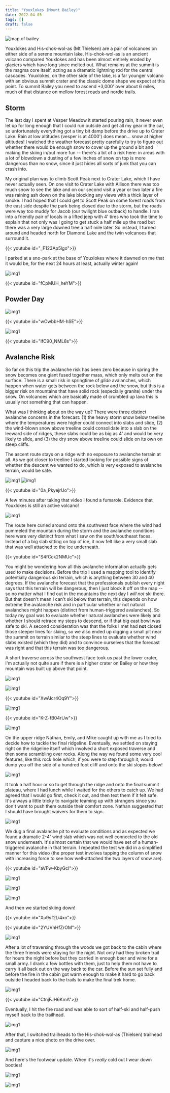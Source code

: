 ```yaml
---
title: "Youxlokes (Mount Bailey)"
date: 2022-04-05
tags: []
draft: false
---
```


![map of bailey](/static/maps/bailey.png)

Youxlokes and His-chok-wol-as (Mt Thielsen) are a pair of volcanoes on either side of a serene mountain lake. His-chok-wol-as is an ancient volcano compared Youxlokes and has been almost entirely eroded by glaciers which have long since melted out. What remains at the summit is the magma core itself, acting as a dramatic lightning rod for the central cascades. Youxlokes, on the other side of the lake, is a far younger volcano with an obvious summit crater and the classic dome shape we expect at this point. To summit Bailey you need to ascend +3,000' over about 6 miles, much of that distance on mellow forest roads and nordic trails. 

## Storm

The last day I spent at Vesper Meadow it started pouring rain, it never even let up for long enough that I could run outside and get all my gear in the car, so unfortunately everything got a tiny bit damp before the drive up to Crater Lake. Rain at low altitudes (vesper is at 4000') does mean... snow at higher altitudes! I watched the weather forecast pretty carefully to try to figure out whether there would be enough snow to cover up the ground a bit and making the skiing in/out more fun -- there's a bit of a risk here: in areas with a lot of blowdown a dusting of a few inches of snow on top is more dangerous than no snow, since it just hides all sorts of junk that you can crash into.

My original plan was to climb Scott Peak next to Crater Lake, which I have never actually seen. On one visit to Crater Lake with Allison there was too much snow to see the lake and on our second visit a year or two later a fire was raining ash down on the lake blocking any views with a thick layer of smoke. I had hoped that I could get to Scott Peak on some forest roads from the east side despite the park being closed due to the storm, but the roads were way too muddy for Jacob (our twilight blue outback) to handle. I ran into a friendly pair of locals in a lifted jeep with 4' tires who took the time to explain that not only was I going to get stuck a half mile up the road but there was a very large downed tree a half mile later. So instead, I turned around and headed north for Diamond Lake and the twin volcanoes that surround it. 

{{< youtube id="_F123Ap5lgo">}}<space>

I parked at a sno-park at the base of Youxlokes where it dawned on me that it would be, for the next 24 hours at least, actually winter again!

![img1](/static/bailey/IMG_0541.png)

{{< youtube id="fCpMUH_heYM">}}<space>

## Powder Day

![img1](/static/bailey/IMG_0544.png)

{{< youtube id="wOwbbHM-hSE">}}<space>

![img1](/static/bailey/IMG_0546.png)

{{< youtube id="IfC90_NML8s">}}<space>

## Avalanche Risk

So far on this trip the avalanche risk has been zero because in spring the snow becomes one giant fused together mass, which only melts out on the surface. There is a small risk in springtime of *glide* avalanches, which happen when water gets between the rock below and the snow, but this is a bigger risk on mountains that have solid rock (especially granite) under the snow. On volcanoes which are basically made of crumbled up lava this is usually not something that can happen. 

What was I thinking about on the way up? There were three distinct avalanche concerns in the forecast: (1) the heavy storm snow below treeline where the temperatures were higher could connect into slabs and slide, (2) the wind-blown snow above treeline could consolidate into a slab on the leeward side of ridges, these slabs could be as big as 4' and would be very likely to slide, and (3) the dry snow above treeline could slide on its own on steep cliffs. 

The ascent route stays on a ridge with no exposure to avalanche terrain at all. As we got closer to treeline I started looking for possible signs of whether the descent we wanted to do, which is very exposed to avalanche terrain, would be safe.

![img1](/static/bailey/IMG_0548.png)
![img1](/static/bailey/IMG_0549.png)

{{< youtube id="0a_PkyejrUo">}}<space>

A few minutes after taking that video I found a fumarole. Evidence that Youxlokes is still an active volcano!

![img1](/static/bailey/IMG_0552.png)

The route here curled around onto the southwest face where the wind had pummeled the mountain during the storm and the avalanche conditions here were very distinct from what I saw on the south/southeast faces. Instead of a big slab sitting on top of ice, it now felt like a very small slab that was well attached to the ice underneath.

{{< youtube id="S4fCck2NMUc">}}<space>

You might be wondering how all this avalanche information actually gets used to make decisions. Before the trip I used a mapping tool to identify potentially dangerous ski terrain, which is anything between 30 and 40 degrees. If the avalanche forecast that the professionals publish every night says that this terrain will be dangerous, then I just block it off on the map -- so no matter what I find out in the mountains the next day I *will not* ski there. But that doesn't mean I can't ski below that terrain, this depends on how extreme the avalanche risk and in particular whether or not natural avalanches might happen (distinct from human-triggered avalanches). So today my goal was to evaluate whether natural avalanches were likely and whether I should retrace my steps to descend, or if that big east bowl was safe to ski. A second consideration was that the folks I met had **not** closed those steeper lines for skiing, so we also ended up digging a small pit near the summit on terrain similar to the steep lines to evaluate whether wind slabs existed (which they did) and to convince ourselves that the forecast was right and that this terrain was too dangerous. 

A short traverse across the southwest face took us past the lower crater, I'm actually not quite sure if there is a higher crater on Bailey or how they mountain was built up above that point. 

![img1](/static/bailey/IMG_0555.png)

![img1](/static/bailey/IMG_0557.png)

{{< youtube id="XwAIcr4Oq9Y">}}<space>

![img1](/static/bailey/IMG_0559.png)

{{< youtube id="K-Z-fB04rUw">}}<space>

![img1](/static/bailey/IMG_0562.png)

On the upper ridge Nathan, Emily, and Mike caught up with me as I tried to decide how to tackle the final ridgeline. Eventually, we settled on staying right on the ridgeline itself which involved a short exposed traverse and then some scrambling over rocks. Along the way we found some very cool features, like this rock hole which, if you were to step through it, would dump you off the side of a hundred foot cliff and onto the ski slopes below!

![img1](/static/bailey/IMG_0564.png)

It took a half hour or so to get through the ridge and onto the final summit plateau, where I had lunch while I waited for the others to catch up. We had agreed that I would go first, check it out, and then text them if it felt safe. It's always a little tricky to navigate teaming up with strangers since you don't want to push them outside their comfort zone. Nathan suggested that I should have brought waivers for them to sign.

![img1](/static/bailey/IMG_0565.png)

We dug a final avalanche pit to evaluate conditions and as expected we found a dramatic 2-4' wind slab which was not well connected to the old snow underneath. It's almost certain that we would have set of a human-triggered avalanche in that terrain. I repeated the test we did in a simplified manner for this video (the proper test involves tapping the column of snow with increasing force to see how well-attached the two layers of snow are).

{{< youtube id="aVFw-KbyGcI">}}<space>

![img1](/static/bailey/IMG_0571.png)

![img1](/static/bailey/IMG_0573.png)

![img1](/static/bailey/IMG_0574.png)

And then we started skiing down!

{{< youtube id="Xu9yf2Li4xo">}}<space>

{{< youtube id="2YUVnHfZrOM">}}<space>

![img1](/static/bailey/IMG_0579.png)

After a lot of traversing through the woods we got back to the cabin where the three friends were staying for the night. Not only had they broken trail for hours the night before but they carried in enough beer and wine for a small army. I drank a few bottles with them, just to help them not have to carry it all back out on the way back to the car. Before the sun set fully and before the fire in the cabin got warm enough to make it hard to go back outside I headed back to the trails to make the final trek home.

![img1](/static/bailey/IMG_0581.png)

{{< youtube id="CtnjFJH6KmA">}}<space>

Eventually, I hit the fire road and was able to sort of half-ski and half-push myself back to the trailhead. 

![img1](/static/bailey/IMG_0583.png)

After that, I switched trailheads to the His-chok-wol-as (Thielsen) trailhead and capture a nice photo on the drive over. 

![img1](/static/bailey/IMG_0586.png)

And here's the footwear update. When it's *really* cold out I wear down booties!

![img1](/static/bailey/IMG_0588.png)

![img1](/static/bailey/IMG_0589.png)